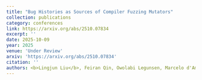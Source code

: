 ```yaml
---
title: "Bug Histories as Sources of Compiler Fuzzing Mutators"
collection: publications
category: conferences
link: https://arxiv.org/abs/2510.07834
excerpt: ''
date: 2025-10-09
year: 2025
venue: 'Under Review'
arxiv: 'https://arxiv.org/abs/2510.07834'
citation: ''
authors: <b>Lingjun Liu</b>, Feiran Qin, Owolabi Legunsen, Marcelo d'Amorim
---
```



